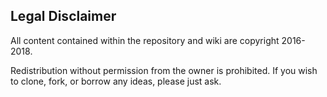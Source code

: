 ## Legal Disclaimer

All content contained within the repository and wiki are copyright 2016-2018.  

Redistribution without permission from the owner is prohibited.  If you wish to clone, fork, or borrow any ideas, please just ask.
